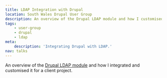 ```yaml
---
title: LDAP Integration with Drupal
location: South Wales Drupal User Group
description: An overview of the Drupal LDAP module and how I customised it for a client project.
tags:
    - user-group
    - drupal
    - ldap
meta:
    description: 'Integrating Drupal with LDAP.'
nav: talks
---
```

An overview of the [Drupal LDAP module](https://www.drupal.org/project/ldap) and how I integrated and customised it for a client project.
